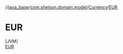 //[java_base](../../../../index.md)/[com.shelson.domain.model](../../index.md)/[Currency](../index.md)/[EUR](index.md)

# EUR

[JVM]\
[EUR](index.md)
